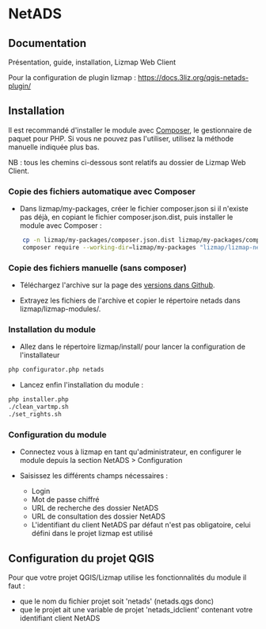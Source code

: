 # NetADS

## Documentation

Présentation, guide, installation, Lizmap Web Client

Pour la configuration de plugin lizmap : https://docs.3liz.org/qgis-netads-plugin/

## Installation

Il est recommandé d'installer le module avec [Composer](https://getcomposer.org/), le gestionnaire de paquet pour PHP. Si vous ne pouvez pas l'utiliser, utilisez la méthode manuelle indiquée plus bas.

NB : tous les chemins ci-dessous sont relatifs au dossier de Lizmap Web Client.

### Copie des fichiers automatique avec Composer

* Dans lizmap/my-packages, créer le fichier composer.json si il n'existe pas déjà, en copiant le fichier composer.json.dist, puis installer le module avec Composer :

```bash
    cp -n lizmap/my-packages/composer.json.dist lizmap/my-packages/composer.json
    composer require --working-dir=lizmap/my-packages "lizmap/lizmap-netads-module"
```
### Copie des fichiers manuelle (sans composer)


 * Téléchargez l'archive sur la page des [versions dans Github](https://github.com/3liz/lizmap-netads-module/releases).

 * Extrayez les fichiers de l'archive et copier le répertoire netads dans lizmap/lizmap-modules/.

### Installation du module

* Allez dans le répertoire lizmap/install/ pour lancer la configuration de l'installateur

```bash
php configurator.php netads
```
* Lancez enfin l'installation du module :

```bash
php installer.php
./clean_vartmp.sh
./set_rights.sh
```

### Configuration du module

 * Connectez vous à lizmap en tant qu'administrateur, en configurer le module depuis la section NetADS > Configuration

 * Saisissez les différents champs nécessaires :
   * Login
   * Mot de passe chiffré
   * URL de recherche des dossier NetADS
   * URL de consultation des dossier NetADS
   * L'identifiant du client NetADS par défaut n'est pas obligatoire, celui défini dans le projet lizmap est utilisé

## Configuration du projet QGIS

Pour que votre projet QGIS/Lizmap utilise les fonctionnalités du module il faut :
 * que le nom du fichier projet soit 'netads' (netads.qgs donc)
 * que le projet ait une variable de projet 'netads_idclient' contenant votre identifiant client NetADS